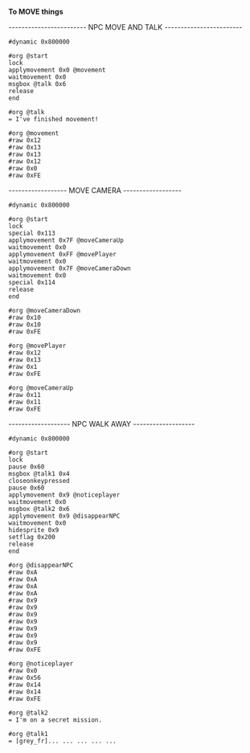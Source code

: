 **To MOVE things**

*------------------------*
 NPC MOVE AND TALK
*------------------------*
```
#dynamic 0x800000

#org @start
lock
applymovement 0x0 @movement
waitmovement 0x0
msgbox @talk 0x6
release
end

#org @talk
= I've finished movement!

#org @movement
#raw 0x12
#raw 0x13
#raw 0x13
#raw 0x12
#raw 0x0
#raw 0xFE
```

*------------------*
 MOVE CAMERA
*------------------*
```
#dynamic 0x800000

#org @start
lock
special 0x113
applymovement 0x7F @moveCameraUp
waitmovement 0x0
applymovement 0xFF @movePlayer
waitmovement 0x0
applymovement 0x7F @moveCameraDown
waitmovement 0x0
special 0x114
release
end

#org @moveCameraDown
#raw 0x10
#raw 0x10
#raw 0xFE

#org @movePlayer
#raw 0x12
#raw 0x13
#raw 0x1
#raw 0xFE

#org @moveCameraUp
#raw 0x11
#raw 0x11
#raw 0xFE
```
*-------------------*
 NPC WALK AWAY
*-------------------*
```
#dynamic 0x800000

#org @start
lock
pause 0x60
msgbox @talk1 0x4
closeonkeypressed
pause 0x60
applymovement 0x9 @noticeplayer
waitmovement 0x0
msgbox @talk2 0x6
applymovement 0x9 @disappearNPC
waitmovement 0x0
hidesprite 0x9
setflag 0x200
release
end

#org @disappearNPC
#raw 0xA
#raw 0xA
#raw 0xA
#raw 0xA
#raw 0x9
#raw 0x9
#raw 0x9
#raw 0x9
#raw 0x9
#raw 0x9
#raw 0x9
#raw 0xFE

#org @noticeplayer
#raw 0x0
#raw 0x56
#raw 0x14
#raw 0x14
#raw 0xFE

#org @talk2
= I'm on a secret mission.

#org @talk1
= [grey_fr]... ... ... ... ...
```
